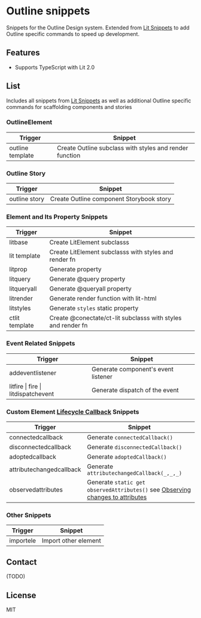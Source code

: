 # Outline snippets

Snippets for the Outline Design system. Extended from [Lit Snippets](https://marketplace.visualstudio.com/items?itemName=lit.lit-snippets) to add Outline specific commands to speed up development.

## Features

- Supports TypeScript with Lit 2.0

## List

Includes all snippets from [Lit Snippets](https://marketplace.visualstudio.com/items?itemName=lit.lit-snippets) as well as additional Outline specific commands for scaffolding components and stories

### OutlineElement

| Trigger          | Snippet                                                 |
| ---------------- | ------------------------------------------------------- |
| outline template | Create Outline subclass with styles and render function |

### Outline Story

| Trigger       | Snippet                                  |
| ------------- | ---------------------------------------- |
| outline story | Create Outline component Storybook story |

### Element and Its Property Snippets

| Trigger        | Snippet                                                      |
| -------------- | ------------------------------------------------------------ |
| litbase        | Create LitElement subclasss                                  |
| lit template   | Create LitElement subclasss with styles and render fn        |
| litprop        | Generate property                                            |
| litquery       | Generate @query property                                     |
| litqueryall    | Generate @queryall property                                  |
| litrender      | Generate render function with lit-html                       |
| litstyles      | Generate `styles` static property                            |
| ctlit template | Create @conectate/ct-lit subclasss with styles and render fn |

### Event Related Snippets

| Trigger                             | Snippet                             |
| ----------------------------------- | ----------------------------------- |
| addeventlistener                    | Generate component's event listener |
| litfire \| fire \| litdispatchevent | Generate dispatch of the event      |

### Custom Element [Lifecycle Callback](https://developers.google.com/web/fundamentals/web-components/customelements#reactions) Snippets

| Trigger                  | Snippet                                                                                                                                                                    |
| ------------------------ | -------------------------------------------------------------------------------------------------------------------------------------------------------------------------- |
| connectedcallback        | Generate `connectedCallback()`                                                                                                                                             |
| disconnectedcallback     | Generate `disconnectedCallback()`                                                                                                                                          |
| adoptedcallback          | Generate `adoptedCallback()`                                                                                                                                               |
| attributechangedcallback | Generate `attributechangedCallback(_,_,_)`                                                                                                                                 |
| observedattributes       | Generate `static get observedAttributes()` see [Observing changes to attributes](https://developers.google.com/web/fundamentals/web-components/customelements#attrchanges) |

### Other Snippets

| Trigger   | Snippet              |
| --------- | -------------------- |
| importele | Import other element |

## Contact

(TODO)

## License

MIT
